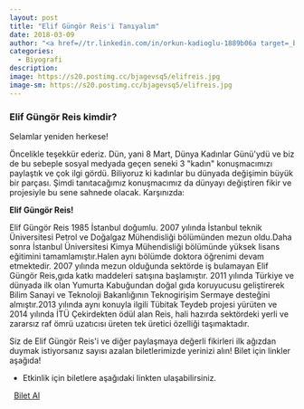 ```yaml
---
layout: post
title: "Elif Güngör Reis'i Tanıyalım"
date: 2018-03-09
author: "<a href=//tr.linkedin.com/in/orkun-kadioglu-1889b06a target=_blank>Orkun Kadıoğlu</a>"
categories:
  - Biyografi
description:
image: https://s20.postimg.cc/bjagevsq5/elifreis.jpg
image-sm: https://s20.postimg.cc/bjagevsq5/elifreis.jpg
---
```

### Elif Güngör Reis kimdir?

Selamlar yeniden herkese!

Öncelikle teşekkür ederiz. Dün, yani 8 Mart, Dünya Kadınlar Günü'ydü ve biz de bu sebeple sosyal medyada geçen seneki 3 "kadın" konuşmacımızı paylaştık ve çok ilgi gördü. Biliyoruz ki kadınlar bu dünyada değişimin büyük bir parçası. Şimdi tanıtacağımız konuşmacımız da dünyayı değiştiren fikir ve projesiyle bu sene sahnede olacak. Karşınızda:

<b>Elif Güngör Reis!</b>

Elif Güngör Reis 1985 İstanbul doğumlu. 2007 yılında İstanbul teknik Üniversitesi Petrol ve Doğalgaz Mühendisliği bölümünden mezun oldu.Daha sonra İstanbul Üniversitesi Kimya Mühendisliği bölümünde yüksek lisans eğitimini tamamlamıştır.Halen aynı bölümde doktora öğrenimi devam etmektedir. 2007 yılında mezun olduğunda sektörde iş bulamayan  Elif Güngör Reis,gıda katkı maddeleri satışına başlamıştır. 2011 yılında Türkiye ve dünyada ilk olan Yumurta Kabuğundan doğal gıda koruyucusu geliştirerek Bilim Sanayi ve Teknoloji Bakanlığının Teknogirişim Sermaye desteğini almıştır.2013 yılında aynı konuyla ilgili Tübitak Teydeb projesi yürüten ve 2014 yılında İTÜ Çekirdekten ödül alan  Reis, hali hazırda sektördeki yerli ve zararsız raf ömrü uzatıcısı üreten tek üretici özelliği taşımaktadır.

Siz de Elif Güngör Reis'i ve diğer paylaşmaya değerli fikirleri ilk ağızdan duymak istiyorsanız sayısı azalan biletlerimizde yerinizi alın! Bilet için linkler aşağıda!
&nbsp;

- Etkinlik için biletlere aşağıdaki linkten ulaşabilirsiniz.

<i class="fa fa-lg fa-ticket" aria-hidden="true"></i>&nbsp; <a href="https://www.biletino.com/event/eventdetail/4477" target="_blank"> Bilet Al</a>
